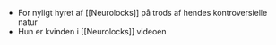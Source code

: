 - For nyligt hyret af [[Neurolocks]] på trods af hendes kontroversielle natur
- Hun er kvinden i [[Neurolocks]] videoen
